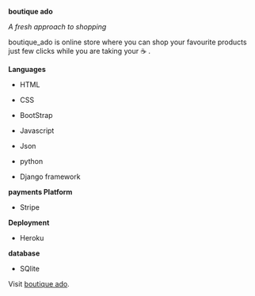 **boutique ado**

*A fresh approach to shopping*

 boutique_ado is online store where you can shop your favourite products just few clicks while you are taking your :coffee: .
 
 **Languages**

* HTML

* CSS

* BootStrap

* Javascript

* Json

* python

* Django framework 

**payments Platform**

* Stripe 

**Deployment**

* Heroku 

**database**

* SQlite 


Visit [boutique ado](https://boutique-ad.herokuapp.com/).


 
